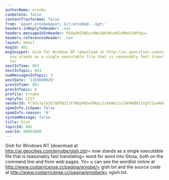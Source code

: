 ```yaml
---
authorName: ernobe
canDelete: false
contentTrasformed: false
from: '&quot;ernobe&quot; &lt;ernobe@...&gt;'
headers.inReplyToHeader: .nan
headers.messageIdInHeader: PGVpdHI5NSszdWs3QGVHcm91cHMuY29tPg==
headers.referencesHeader: .nan
layout: email
msgId: 862
msgSnippet: Gish for Windows NT (download at http://ar.geocities.com/ernobe/gish.zip)
  now stands as a single executable file that is reasonably fast translating word
  for
nextInTime: 863
nextInTopic: 863
numMessagesInTopic: 3
postDate: '1163030629'
prevInTime: 861
prevInTopic: 0
profile: ernobe
replyTo: LIST
senderId: FCSOv7plkZE7Q0TN22jF7KbpHE6wfNbpjJzkkN6i1vIGPAHdMJJzgF2IyaKKOASOhGmZemz2hrV9Y_UKoRw2cHZP
spamInfo.isSpam: false
spamInfo.reason: '0'
systemMessage: false
title: Gish
topicId: 862
userId: 80863808
---
```


 
Gish for Windows NT (download at
http://ar.geocities.com/ernobe/gish.zip)=
 now stands as a single
executable file that is reasonably fast translating=
 word for word into
Glosa, both on the command line and from web pages.  Yo=
u can see the
wordlist online at http://www.costarricense.cr/pagina/ernobe/=
gish.txt
and the source code at
http://www.costarricense.cr/pagina/ernobe/e=
xgish.txt.



